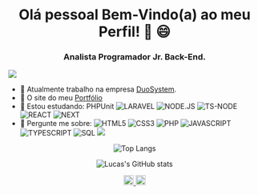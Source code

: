 <h1 align="center">Olá pessoal Bem-Vindo(a) ao meu Perfil! 👋 😄</h1>
<h3 align="center">Analista Programador Jr. Back-End.</h3>

![](https://komarev.com/ghpvc/?username=lucas-vinicius27&style=plastic&color=363f5f)

- 🔭 Atualmente trabalho na empresa [DuoSystem](https://www.duosystem.com.br/en/).
- 🌱 O site do meu [Portfólio](https://lucassantos.app)
- 🌱 Estou estudando: PHPUnit
![LARAVEL](https://img.shields.io/twitter/url?color=%23FF2D20&label=LARAVEL&logo=LARAVEL&logoColor=%23FF2D20&style=plastic&url=https%3A%2F%2Fcdn.jsdelivr.net%2Fnpm%2Fsimple-icons%404.14.0%2Ficons%2Flaravel.svg)
![NODE.JS](https://img.shields.io/twitter/url?color=%23339933&label=NODE.JS&logo=NODE.JS&logoColor=%23339933&style=plastic&url=https%3A%2F%2Fcdn.jsdelivr.net%2Fnpm%2Fsimple-icons%404.14.0%2Ficons%2Fnode-dot-js.svg)
![TS-NODE](https://img.shields.io/twitter/url?color=%233178C6&label=TS%20NODE&logo=TS%20NODE&logoColor=%233178C6&style=plastic&url=https%3A%2F%2Fcdn.jsdelivr.net%2Fnpm%2Fsimple-icons%404.14.0%2Ficons%2Fts-node.svg)
![REACT](https://img.shields.io/twitter/url?color=%2361DAFB&label=REACT&logo=REACT&logoColor=%2361DAFB&style=plastic&url=https%3A%2F%2Fcdn.jsdelivr.net%2Fnpm%2Fsimple-icons%404.14.0%2Ficons%2Freact.svg)
![NEXT](https://img.shields.io/twitter/url?color=%23000000&label=NEXT&logo=NEXT.JS&logoColor=%23000000&style=plastic&url=https%3A%2F%2Fcdn.jsdelivr.net%2Fnpm%2Fsimple-icons%404.14.0%2Ficons%2Fnext-dot-js.svg)
- 💬 Pergunte me sobre:
![HTML5](https://img.shields.io/twitter/url?color=%23E34F26&label=HTML5&style=plastic&logo=html5&logoColor=%23E34F26&url=https%3A%2F%2Fcdn.jsdelivr.net%2Fnpm%2Fsimple-icons%404.14.0%2Ficons%2Fhtml5.svg)
![CSS3](https://img.shields.io/twitter/url?color=%231572B6&label=CSS3&logo=CSS3&logoColor=%231572B6&style=plastic&url=https%3A%2F%2Fcdn.jsdelivr.net%2Fnpm%2Fsimple-icons%404.14.0%2Ficons%2Fcss3.svg)
![PHP](https://img.shields.io/twitter/url?color=%23777BB4&label=PHP&logo=PHP&logoColor=%23777BB4&style=plastic&url=https%3A%2F%2Fcdn.jsdelivr.net%2Fnpm%2Fsimple-icons%404.14.0%2Ficons%2Fphp.svg)
![JAVASCRIPT](https://img.shields.io/twitter/url?color=%23F7DF1E&label=JAVASCRIPT&logo=JAVASCRIPT&logoColor=%23F7DF1E&style=plastic&url=https%3A%2F%2Fcdn.jsdelivr.net%2Fnpm%2Fsimple-icons%404.14.0%2Ficons%2Fjavascript.svg)
![TYPESCRIPT](https://img.shields.io/twitter/url?color=%233178C6&label=TYPESCRIPT&logo=TYPESCRIPT&logoColor=%233178C6&style=plastic&url=https%3A%2F%2Fcdn.jsdelivr.net%2Fnpm%2Fsimple-icons%404.14.0%2Ficons%2Ftypescript.svg)
![SQL](https://img.shields.io/twitter/url?color=%23CC2927&label=SQL&logo=MICROSOFT%20SQL%20SERVER&logoColor=%23CC2927&style=plastic&url=https%3A%2F%2Fcdn.jsdelivr.net%2Fnpm%2Fsimple-icons%404.14.0%2Ficons%2Fmicrosoftsqlserver.svg)
![](https://hit.yhype.me/github/profile?user_id=66655145)
<p align="center">
  <img src="https://github-readme-stats.vercel.app/api/top-langs/?username=lucas-vinicius27&layout=compact&theme=tokyonight&langs_count=10" alt="Top Langs">
</p>
<p align="center">
  <img src="https://github-readme-stats.vercel.app/api?username=lucas-vinicius27&count_private=true&show_icons=true&theme=tokyonight" alt="Lucas's GitHub stats">
</p>
<p align="center">
  <a href="https://www.linkedin.com/in/lucas-vinicius-ferreira-dos-santos-247863186/" target="_blank">
    <img src="https://cdn.jsdelivr.net/npm/simple-icons@4.14.0/icons/linkedin.svg" alt="lucasvinicius" height="20" width="20"/>
  </a>
  <a href="https://www.instagram.com/lucas_vinicius277/" target="_blank">
    <img src="https://cdn.jsdelivr.net/npm/simple-icons@4.14.0/icons/instagram.svg" alt="lucasvinicius" height="20" width="20"/>
  </a>
</p>
<!--
### Hi there 👋
Github stats theme tokyonight, radical, dracula
**Lucas-Vinicius27/lucas-vinicius27** is a ✨ _special_ ✨ repository because its `README.md` (this file) appears on your GitHub profile.

Here are some ideas to get you started:

- 🔭 I’m currently working on ...
- 🌱 I’m currently learning ...
- 👯 I’m looking to collaborate on ...
- 🤔 I’m looking for help with ...
- 💬 Ask me about ...
- 📫 How to reach me: ...
- 😄 Pronouns: ...
- ⚡ Fun fact: ...
-->
